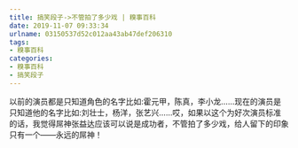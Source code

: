 ```yaml
---
title: 搞笑段子->不管拍了多少戏 | 糗事百科
date: 2019-11-07 09:33:34
urlname: 03150537d52c012aa43ab47def206310
tags: 
- 糗事百科
categories:
- 糗事百科
- 搞笑段子
---
```

以前的演员都是只知道角色的名字比如:霍元甲，陈真，李小龙……现在的演员是只知道他的名字比如:刘壮士，杨洋，张艺兴……哎，如果以这个为好次演员标准的话，我觉得屌神张益达应该可以说是成功者，不管拍了多少戏，给人留下的印象只有一个——永远的屌神！


